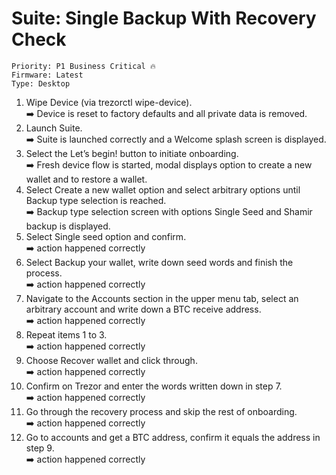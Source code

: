 # Suite: Single Backup With Recovery Check

```
Priority: P1 Business Critical 🔥
Firmware: Latest
Type: Desktop
```

1. Wipe Device (via trezorctl wipe-device).\
  ➡️ Device is reset to factory defaults and all private data is removed.
2. Launch Suite.\
  ➡️ Suite is launched correctly and a Welcome splash screen is displayed.
3. Select the Let’s begin! button to initiate onboarding.\
  ➡️ Fresh device flow is started, modal displays option to create a new wallet and to restore a wallet.
4. Select Create a new wallet option and select arbitrary options until Backup type selection is reached.\
  ➡️ Backup type selection screen with options Single Seed and Shamir backup is displayed.
5. Select Single seed option and confirm.\
  ➡️ action happened correctly
6. Select Backup your wallet, write down seed words and finish the process.\
  ➡️ action happened correctly
7. Navigate to the Accounts section in the upper menu tab, select an arbitrary account and write down a BTC receive address.\
  ➡️ action happened correctly
8. Repeat items 1 to 3. \
  ➡️ action happened correctly
9. Choose Recover wallet and click through.\
  ➡️ action happened correctly
10. Confirm on Trezor and enter the words written down in step 7.\
  ➡️ action happened correctly
11. Go through the recovery process and skip the rest of onboarding.\
  ➡️ action happened correctly
12. Go to accounts and get a BTC address, confirm it equals the address in step 9.\
  ➡️ action happened correctly
